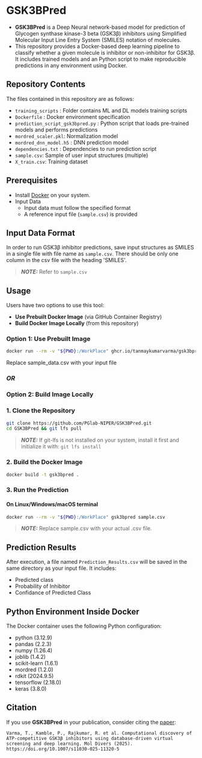 # GSK3BPred

- **GSK3BPred** is a Deep Neural network-based model for prediction of Glycogen synthase kinase-3 beta (GSK3β) inhibitors using Simplified Molecular Input Line Entry System (SMILES) notation of molecules.
- This repository provides a Docker-based deep learning pipeline to classify whether a given molecule is inhibitor or non-inhibitor for GSK3β. It includes trained models and an Python script to make reproducible predictions in any environment using Docker.

## Repository Contents

The files contained in this repository are as follows:
- `training_scripts` : Folder contains ML and DL models training scripts 
- `Dockerfile` : Docker environment specification 
- `prediction_script_gsk3bpred.py` : Python script that loads pre-trained models and performs predictions
- `mordred_scaler.pkl`: Normalization model
- `mordred_dnn_model.h5` : DNN prediction model
- `dependencies.txt` : Dependencies to run prediction script   
- `sample.csv`: Sample of user input structures (multiple)
- `X_train.csv`: Training dataset

## Prerequisites

- Install [Docker](https://www.docker.com/) on your system.
- Input Data
	- Input data must follow the specified format  
    - A reference input file (`sample.csv`) is provided

## Input Data Format
In order to run GSK3β inhibitor predictions, save input structures as SMILES in a single file with file name as ``sample.csv``. There should be only one column in the csv file with the heading 'SMILES'. 
> **_NOTE:_** Refer to `sample.csv`

## Usage

Users have two options to use this tool:

- **Use Prebuilt Docker Image** (via GitHub Container Registry)  
- **Build Docker Image Locally** (from this repository)

### Option 1: Use Prebuilt Image
```bash
docker run --rm -v "${PWD}:/WorkPlace" ghcr.io/tanmaykumarvarma/gsk3bpred:latest sample.csv
```
Replace sample_data.csv with your input file

### ***OR***

### Option 2: Build Image Locally
### 1. Clone the Repository
```bash
git clone https://github.com/PGlab-NIPER/GSK3BPred.git
cd GSK3BPred && git lfs pull
```
> **_NOTE:_**  If git-lfs is not installed on your system, install it first and initialize it with: `git lfs install`

### 2. Build the Docker Image
```bash
docker build -t gsk3bpred .
```
### 3. Run the Prediction
#### On Linux/Windows/macOS terminal
```bash
docker run --rm -v "${PWD}:/WorkPlace" gsk3bpred sample.csv

```
> **_NOTE:_**  Replace sample.csv with your actual .csv file.

## Prediction Results
After execution, a file named ``Prediction_Results.csv`` will be saved in the same directory as your input file. It includes:
* Predicted class 
* Probability of Inhibitor
* Confidance of Predicted Class

## Python Environment Inside Docker
The Docker container uses the following Python configuration:
- python (3.12.9)
- pandas (2.2.3)
- numpy (1.26.4)
- joblib (1.4.2)
- scikit-learn (1.6.1)
- mordred (1.2.0)
- rdkit (2024.9.5)
- tensorflow (2.18.0)
- keras (3.8.0)

## Citation
If you use  **GSK3BPred** in your publication, consider citing the [paper](https://link.springer.com/article/10.1007/s11030-025-11320-5):
```
Varma, T., Kamble, P., Rajkumar, R. et al. Computational discovery of ATP-competitive GSK3β inhibitors using database-driven virtual screening and deep learning. Mol Divers (2025). https://doi.org/10.1007/s11030-025-11320-5
```
